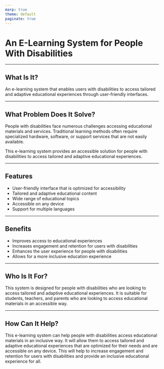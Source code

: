 ```yaml
---
marp: true
theme: default
paginate: true
---
```

# An E-Learning System for People With Disabilities 

---
## What Is It? 

An e-learning system that enables users with disabilities to access tailored and adaptive educational experiences through user-friendly interfaces. 

---
## What Problem Does It Solve? 

People with disabilities face numerous challenges accessing educational materials and services. Traditional learning methods often require specialized hardware, software, or support services that are not easily available. 

This e-learning system provides an accessible solution for people with disabilities to access tailored and adaptive educational experiences. 

---
## Features 

- User-friendly interface that is optimized for accessibility
- Tailored and adaptive educational content
- Wide range of educational topics
- Accessible on any device
- Support for multiple languages 

---
## Benefits 

- Improves access to educational experiences
- Increases engagement and retention for users with disabilities
- Enhances the user experience for people with disabilities
- Allows for a more inclusive education experience 

---
## Who Is It For? 

This system is designed for people with disabilities who are looking to access tailored and adaptive educational experiences. It is suitable for students, teachers, and parents who are looking to access educational materials in an accessible way. 

---
## How Can It Help? 

This e-learning system can help people with disabilities access educational materials in an inclusive way. It will allow them to access tailored and adaptive educational experiences that are optimized for their needs and are accessible on any device. This will help to increase engagement and retention for users with disabilities and provide an inclusive educational experience for all.
  
